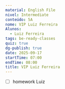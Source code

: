 ```yaml
---
material: English File
nivel: Intermediate
conteúdo: 5A
nome: VIP Luiz Ferreira
Alunos:
  - Luiz Ferreira
tags: be-ready-classes
quiz: true
dg-publish: true
date: 2025-09-17
startTime: 07:00
endTime: 08:00
title: VIP Luiz Ferreira
---
```

- [ ] homework Luiz